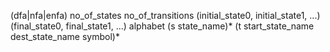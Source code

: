 (dfa|nfa|enfa) no_of_states no_of_transitions (initial_state0, initial_state1, ...) (final_state0, final_state1, ...) alphabet
(s state_name)*
(t start_state_name dest_state_name symbol)*